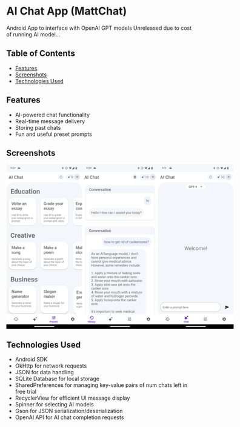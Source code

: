 # AI Chat App (MattChat)
Android App to interface with OpenAI GPT models
Unreleased due to cost of running AI model...

## Table of Contents
- [Features](#features)
- [Screenshots](#screenshots)
- [Technologies Used](#technologies-used)

## Features
- AI-powered chat functionality
- Real-time message delivery
- Storing past chats
- Fun and useful preset prompts

## Screenshots
<div style="display: flex; justify-content: space-around;">
    <img src="screenshots_ai/Screenshot_20231012-210742.png" alt="Presets" width="200">
    <img src="screenshots_ai/Screenshot_20231012-210932.png" alt="Past Conversations" width="200">
    <img src="screenshots_ai/Screenshot_20231012-211126.png" alt="Main Page" width="200">
</div>


## Technologies Used
- Android SDK
- OkHttp for network requests
- JSON for data handling
- SQLite Database for local storage
- SharedPreferences for managing key-value pairs of num chats left in free trial
- RecyclerView for efficient UI message display
- Spinner for selecting AI models
- Gson for JSON serialization/deserialization
- OpenAI API for AI chat completion requests

